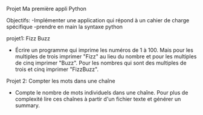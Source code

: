 Projet Ma première appli Python

Objectifs:
-Implémenter une application qui répond à un cahier de charge spécifique
-prendre en main la syntaxe python

projet1: Fizz Buzz
- Écrire un programme qui imprime les numéros de 1 à 100. Mais pour les multiples de
trois imprimer "Fizz" au lieu du nombre et pour les multiples de cinq imprimer "Buzz".
Pour les nombres qui sont des multiples de trois et cinq imprimer "FizzBuzz".

Projet 2: Compter les mots dans une chaîne
- Compte le nombre de mots individuels dans une chaîne. Pour plus de complexité lire
ces chaînes à partir d'un fichier texte et générer un summary.